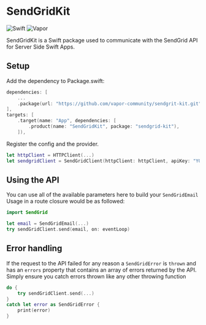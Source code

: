 # SendGridKit

![Swift](http://img.shields.io/badge/swift-5.2-brightgreen.svg)
![Vapor](http://img.shields.io/badge/vapor-4.0-brightgreen.svg)

SendGridKit is a Swift package used to communicate with the SendGrid API for Server Side Swift Apps.

## Setup
Add the dependency to Package.swift:

~~~~swift
dependencies: [
	...
	.package(url: "https://github.com/vapor-community/sendgrit-kit.git", from: "1.0.0")
],
targets: [
    .target(name: "App", dependencies: [
        .product(name: "SendGridKit", package: "sendgrid-kit"),
    ]),
~~~~

Register the config and the provider.

~~~~swift
let httpClient = HTTPClient(...)
let sendgridClient = SendGridClient(httpClient: httpClient, apiKey: "YOUR_API_KEY")
~~~~

## Using the API

You can use all of the available parameters here to build your `SendGridEmail`
Usage in a route closure would be as followed:

~~~~swift
import SendGrid

let email = SendGridEmail(...)
try sendGridClient.send(email, on: eventLoop)
~~~~

## Error handling
If the request to the API failed for any reason a `SendGridError` is `thrown` and has an `errors` property that contains an array of errors returned by the API.
Simply ensure you catch errors thrown like any other throwing function

~~~~swift
do {
    try sendGridClient.send(...)
}
catch let error as SendGridError {
    print(error)
}
~~~~
